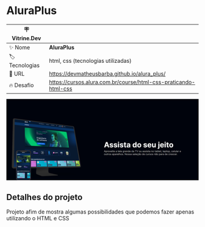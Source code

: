 # AluraPlus


| :placard: Vitrine.Dev |     |
| -------------  | --- |
| :sparkles: Nome        | **AluraPlus**
| :label: Tecnologias | html, css (tecnologias utilizadas)
| :rocket: URL         | https://devmatheusbarba.github.io/alura_plus/
| :fire: Desafio     | https://cursos.alura.com.br/course/html-css-praticando-html-css

<!-- Inserir imagem com a #vitrinedev ao final do link -->
![](https://raw.githubusercontent.com/DevMatheusBarba/alura_plus/main/telainicial.png#vitrinedev)

## Detalhes do projeto

Projeto afim de mostra algumas possibilidades que podemos fazer apenas utilizando o HTML e CSS 
